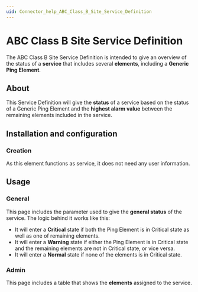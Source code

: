 ```yaml
---
uid: Connector_help_ABC_Class_B_Site_Service_Definition
---
```


# ABC Class B Site Service Definition

The ABC Class B Site Service Definition is intended to give an overview of the status of a **service** that includes several **elements**, including a **Generic Ping Element**.

## About

This Service Definition will give the **status** of a service based on the status of a Generic Ping Element and the **highest alarm value** between the remaining elements included in the service.

## Installation and configuration

### Creation

As this element functions as service, it does not need any user information.

## Usage

### General

This page includes the parameter used to give the **general status** of the service. The logic behind it works like this:

- It will enter a **Critical** state if both the Ping Element is in Critical state as well as one of remaining elements.
- It will enter a **Warning** state if either the Ping Element is in Critical state and the remaining elements are not in Critical state, or vice versa.
- It will enter a **Normal** state if none of the elements is in Critical state.

### Admin

This page includes a table that shows the **elements** assigned to the service.
